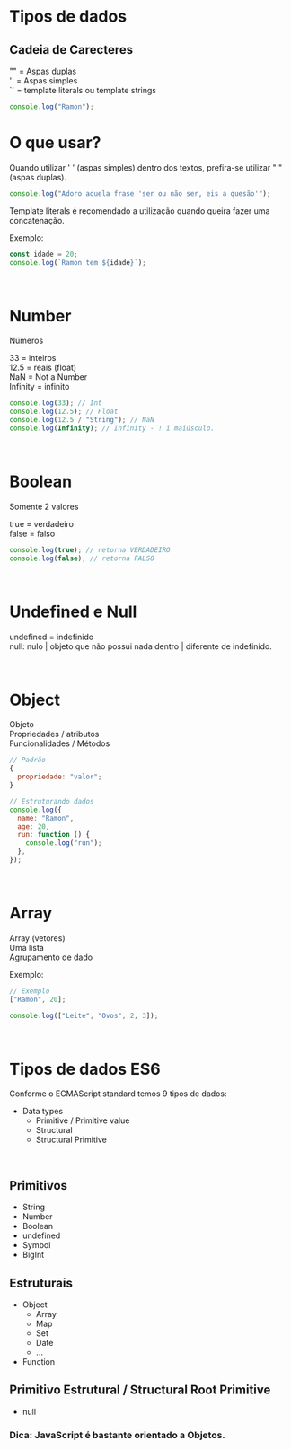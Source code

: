 # Tipos de dados

## Cadeia de Carecteres

"" = Aspas duplas <br>
'' = Aspas simples <br>
`` = template literals ou template strings

```js
console.log("Ramon");
```

# O que usar?

Quando utilizar ' ' (aspas simples) dentro dos textos, prefira-se utilizar " " (aspas duplas).

```js
console.log("Adoro aquela frase 'ser ou não ser, eis a quesão'");
```

Template literals é recomendado a utilização quando queira fazer uma concatenação.

Exemplo:

```js
const idade = 20;
console.log(`Ramon tem ${idade}`);
```

<br>

# Number

Números

33 = inteiros <br>
12.5 = reais (float) <br>
NaN = Not a Number <br>
Infinity = infinito

```js
console.log(33); // Int
console.log(12.5); // Float
console.log(12.5 / "String"); // NaN
console.log(Infinity); // Infinity - ! i maiúsculo.
```

<br>

# Boolean

Somente 2 valores

true = verdadeiro <br>
false = falso

```js
console.log(true); // retorna VERDADEIRO
console.log(false); // retorna FALSO
```

<br>

# Undefined e Null

undefined = indefinido <br>
null: nulo | objeto que não possui nada dentro | diferente de indefinido.

<br>

# Object

Objeto <br>
Propriedades / atributos <br>
Funcionalidades / Métodos

```js
// Padrão
{
  propriedade: "valor";
}

// Estruturando dados
console.log({
  name: "Ramon",
  age: 20,
  run: function () {
    console.log("run");
  },
});
```

<br>

# Array

Array (vetores) <br>
Uma lista <br>
Agrupamento de dado

Exemplo:

```js
// Exemplo
["Ramon", 20];

console.log(["Leite", "Ovos", 2, 3]);
```

<br>

# Tipos de dados ES6

Conforme o ECMAScript standard temos 9 tipos de dados:

* Data types
  * Primitive / Primitive value
  * Structural
  * Structural Primitive

<br>

## Primitivos

* String
* Number
* Boolean
* undefined
* Symbol
* BigInt

## Estruturais

* Object
  * Array
  * Map
  * Set
  * Date
  * ...
* Function


## Primitivo Estrutural / Structural Root Primitive

* null


### Dica: JavaScript é bastante orientado a Objetos.